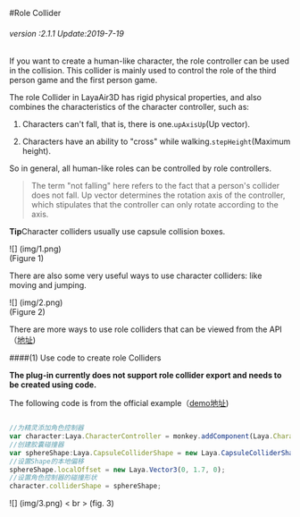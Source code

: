 #Role Collider

###### *version :2.1.1   Update:2019-7-19*

If you want to create a human-like character, the role controller can be used in the collision. This collider is mainly used to control the role of the third person game and the first person game.

The role Collider in LayaAir3D has rigid physical properties, and also combines the characteristics of the character controller, such as:

1. Characters can't fall, that is, there is one.`upAxisUp`(Up vector).

2. Characters have an ability to "cross" while walking.`stepHeight`(Maximum height).

So in general, all human-like roles can be controlled by role controllers.

> The term "not falling" here refers to the fact that a person's collider does not fall. Up vector determines the rotation axis of the controller, which stipulates that the controller can only rotate according to the axis.

**Tip**Character colliders usually use capsule collision boxes.

![] (img/1.png)<br> (Figure 1)

There are also some very useful ways to use character colliders: like moving and jumping.

![] (img/2.png)<br> (Figure 2)

There are more ways to use role colliders that can be viewed from the API（[地址](https://layaair.ldc.layabox.com/api2/Chinese/index.html?category=Core&class=laya.d3.physics.CharacterController))

####(1) Use code to create role Colliders

**The plug-in currently does not support role collider export and needs to be created using code.**

The following code is from the official example（[demo地址](https://layaair.ldc.layabox.com/demo2/?language=ch&category=3d&group=Physics3D&name=PhysicsWorld_Character))


```typescript

//为精灵添加角色控制器
var character:Laya.CharacterController = monkey.addComponent(Laya.CharacterController);
//创建胶囊碰撞器
var sphereShape:Laya.CapsuleColliderShape = new Laya.CapsuleColliderShape(1.0, 3.4);
//设置Shape的本地偏移
sphereShape.localOffset = new Laya.Vector3(0, 1.7, 0);
//设置角色控制器的碰撞形状
character.colliderShape = sphereShape;
```


![] (img/3.png) < br > (fig. 3)

